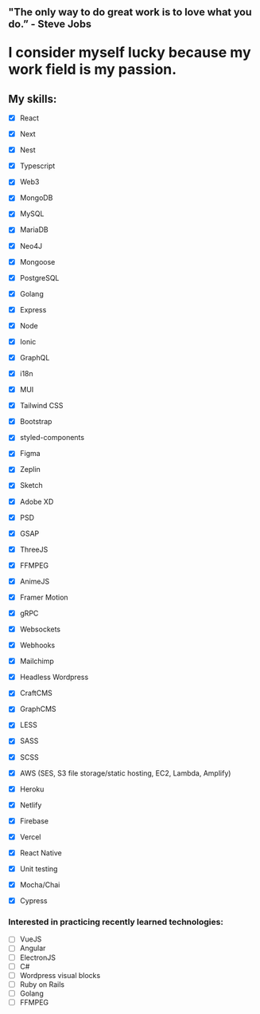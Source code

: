<h1>
<p style="font-size: 20px;">"The only way to do great work is to love what you do.” - Steve Jobs</p>


<p>I consider myself lucky because my work field is my passion.</p>
</h1>

<h2>My skills:</h2>

- [x] React
- [x] Next
- [x] Nest
- [x] Typescript
- [x] Web3
- [x] MongoDB
- [x] MySQL
- [x] MariaDB
- [x] Neo4J
- [x] Mongoose
- [x] PostgreSQL
- [x] Golang
- [x] Express
- [x] Node
- [x] Ionic
- [x] GraphQL
- [x] i18n
- [x] MUI
- [x] Tailwind CSS
- [x] Bootstrap
- [x] styled-components
- [x] Figma
- [x] Zeplin
- [x] Sketch
- [x] Adobe XD
- [x] PSD
- [x] GSAP
- [x] ThreeJS
- [x] FFMPEG
- [x] AnimeJS
- [x] Framer Motion
- [x] gRPC
- [x] Websockets
- [x] Webhooks
- [x] Mailchimp
- [x] Headless Wordpress
- [x] CraftCMS
- [x] GraphCMS
- [x] LESS
- [x] SASS
- [x] SCSS
- [x] AWS (SES, S3 file storage/static hosting, EC2, Lambda, Amplify)
- [x] Heroku
- [x] Netlify
- [x] Firebase
- [x] Vercel
- [x] React Native

- [x] Unit testing
- [x] Mocha/Chai
- [x] Cypress

### Interested in practicing recently learned technologies:

- [ ] VueJS
- [ ] Angular
- [ ] ElectronJS
- [ ] C#
- [ ] Wordpress visual blocks
- [ ] Ruby on Rails
- [ ] Golang
- [ ] FFMPEG
